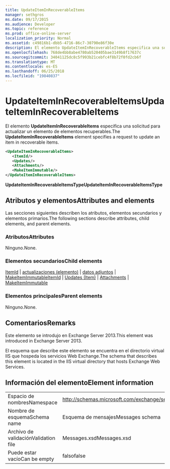 ```yaml
---
title: UpdateItemInRecoverableItems
manager: sethgros
ms.date: 09/17/2015
ms.audience: Developer
ms.topic: reference
ms.prod: office-online-server
localization_priority: Normal
ms.assetid: c49816b1-dbb5-4716-86c7-30790e86f30e
description: El elemento UpdateItemInRecoverableItems especifica una solicitud para actualizar un elemento de elementos recuperables.
ms.openlocfilehash: 768de4bb8abe4780ab520405bae3149b8f17637c
ms.sourcegitcommit: 34041125dc8c5f993b21cebfc4f8b72f0fd2cb6f
ms.translationtype: MT
ms.contentlocale: es-ES
ms.lasthandoff: 06/25/2018
ms.locfileid: "19840837"
---
```

# <a name="updateiteminrecoverableitems"></a><span data-ttu-id="574a1-103">UpdateItemInRecoverableItems</span><span class="sxs-lookup"><span data-stu-id="574a1-103">UpdateItemInRecoverableItems</span></span>

<span data-ttu-id="574a1-104">El elemento **UpdateItemInRecoverableItems** especifica una solicitud para actualizar un elemento de elementos recuperables.</span><span class="sxs-lookup"><span data-stu-id="574a1-104">The **UpdateItemInRecoverableItems** element specifies a request to update an item in recoverable items.</span></span> 
  
```XML
<UpdateItemInRecoverableItems>
   <ItemId/>
   <Updates/>
   <Attachments/>
   <MakeItemImmutable/>
</UpdateItemInRecoverableItems>
```

 <span data-ttu-id="574a1-105">**UpdateItemInRecoverableItemsType**</span><span class="sxs-lookup"><span data-stu-id="574a1-105">**UpdateItemInRecoverableItemsType**</span></span>
## <a name="attributes-and-elements"></a><span data-ttu-id="574a1-106">Atributos y elementos</span><span class="sxs-lookup"><span data-stu-id="574a1-106">Attributes and elements</span></span>

<span data-ttu-id="574a1-107">Las secciones siguientes describen los atributos, elementos secundarios y elementos primarios.</span><span class="sxs-lookup"><span data-stu-id="574a1-107">The following sections describe attributes, child elements, and parent elements.</span></span>
  
### <a name="attributes"></a><span data-ttu-id="574a1-108">Atributos</span><span class="sxs-lookup"><span data-stu-id="574a1-108">Attributes</span></span>

<span data-ttu-id="574a1-109">Ninguno.</span><span class="sxs-lookup"><span data-stu-id="574a1-109">None.</span></span>
  
### <a name="child-elements"></a><span data-ttu-id="574a1-110">Elementos secundarios</span><span class="sxs-lookup"><span data-stu-id="574a1-110">Child elements</span></span>

<span data-ttu-id="574a1-111">[ItemId](itemid.md) | [actualizaciones (elemento)](updates-item.md) | [datos adjuntos](attachments-ex15websvcsotherref.md) | [MakeItemImmutable](makeitemimmutable.md)</span><span class="sxs-lookup"><span data-stu-id="574a1-111">[ItemId](itemid.md) | [Updates (Item)](updates-item.md) | [Attachments](attachments-ex15websvcsotherref.md) | [MakeItemImmutable](makeitemimmutable.md)</span></span>
  
### <a name="parent-elements"></a><span data-ttu-id="574a1-112">Elementos principales</span><span class="sxs-lookup"><span data-stu-id="574a1-112">Parent elements</span></span>

<span data-ttu-id="574a1-113">Ninguno.</span><span class="sxs-lookup"><span data-stu-id="574a1-113">None.</span></span>
  
## <a name="remarks"></a><span data-ttu-id="574a1-114">Comentarios</span><span class="sxs-lookup"><span data-stu-id="574a1-114">Remarks</span></span>

<span data-ttu-id="574a1-115">Este elemento se introdujo en Exchange Server 2013.</span><span class="sxs-lookup"><span data-stu-id="574a1-115">This element was introduced in Exchange Server 2013.</span></span>
  
<span data-ttu-id="574a1-116">El esquema que describe este elemento se encuentra en el directorio virtual IIS que hospeda los servicios Web Exchange.</span><span class="sxs-lookup"><span data-stu-id="574a1-116">The schema that describes this element is located in the IIS virtual directory that hosts Exchange Web Services.</span></span>
  
## <a name="element-information"></a><span data-ttu-id="574a1-117">Información del elemento</span><span class="sxs-lookup"><span data-stu-id="574a1-117">Element information</span></span>

|||
|:-----|:-----|
|<span data-ttu-id="574a1-118">Espacio de nombres</span><span class="sxs-lookup"><span data-stu-id="574a1-118">Namespace</span></span>  <br/> |http://schemas.microsoft.com/exchange/services/2006/messages  <br/> |
|<span data-ttu-id="574a1-119">Nombre de esquema</span><span class="sxs-lookup"><span data-stu-id="574a1-119">Schema name</span></span>  <br/> |<span data-ttu-id="574a1-120">Esquema de mensajes</span><span class="sxs-lookup"><span data-stu-id="574a1-120">Messages schema</span></span>  <br/> |
|<span data-ttu-id="574a1-121">Archivo de validación</span><span class="sxs-lookup"><span data-stu-id="574a1-121">Validation file</span></span>  <br/> |<span data-ttu-id="574a1-122">Messages.xsd</span><span class="sxs-lookup"><span data-stu-id="574a1-122">Messages.xsd</span></span>  <br/> |
|<span data-ttu-id="574a1-123">Puede estar vacío</span><span class="sxs-lookup"><span data-stu-id="574a1-123">Can be empty</span></span>  <br/> |<span data-ttu-id="574a1-124">falso</span><span class="sxs-lookup"><span data-stu-id="574a1-124">false</span></span>  <br/> |
   

